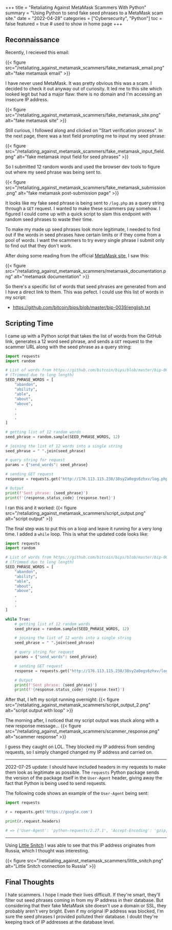 +++
title = "Retaliating Against MetaMask Scammers With Python"
summary = "Using Python to send fake seed phrases to a MetaMask scam site."
date = "2022-04-28"
categories = ["Cybersecurity", "Python"]
toc = false
featured = true # used to show in home page
+++

## Reconnaissance

Recently, I recieved this email:

{{< figure src="/retaliating_against_metamask_scammers/fake_metamask_email.png" alt="fake metamask email" >}}

I have never used MetaMask. It was pretty obvious this was a scam. I decided to check it out anyway out of curiosity. 
It led me to this site which looked legit but had a major flaw: there is no domain and I'm accessing an insecure IP address.

{{< figure src="/retaliating_against_metamask_scammers/fake_metamask_site.png" alt="fake metamask site" >}}

Still curious, I followed along and clicked on "Start verification process". In the next page, there was a text field prompting me to input my seed phrase:

{{< figure src="/retaliating_against_metamask_scammers/fake_metamask_input_field.png" alt="fake metamask input field for seed phrases" >}}

So I submitted 12 random words and used the browser dev tools to figure out where my seed phrase was being sent to.

{{< figure src="/retaliating_against_metamask_scammers/fake_metamask_submission.png" alt="fake metamask post-submission page" >}}

It looks like my fake seed phrase is being sent to `/log.php` as a query string through a `GET` request. I wanted to make these scammers pay somehow.
I figured I could come up with a quick script to slam this endpoint with random seed phrases to waste their time.

To make my made up seed phrases look more legitimate, I needed to find out if the words in seed phrases have certain limits or if they come from a pool of words. I want the scammers to try every single phrase I submit only to find out that they don't work.

After doing some reading from the official [MetaMask site](https://metamask.zendesk.com/hc/en-us/articles/4404722782107-User-Guide-Secret-Recovery-Phrase-password-and-private-keys#h_01FYVAXJQT914HCHEYFPNMEJEA), I saw this:

{{< figure src="/retaliating_against_metamask_scammers/metamask_documentation.png" alt="metamask documentation" >}}

So there's a specific list of words that seed phrases are generated from and I have a direct link to them. This was pefect. I could use this list of words in my script:

- https://github.com/bitcoin/bips/blob/master/bip-0039/english.txt

## Scripting Time

I came up with a Python script that takes the list of words from the GitHub link, generates a 12 word seed phrase, and sends a `GET` request to the scammer URL along with the seed phrase as a query string:

```python
import requests
import random

# List of words from https://github.com/bitcoin/bips/blob/master/bip-0039/english.txt
# (Trimmed due to long length)
SEED_PHRASE_WORDS = [
    "abandon",
    "ability",
    "able",
    "about",
    "above",
    .
    .
    .
]

# getting list of 12 random words
seed_phrase = random.sample(SEED_PHRASE_WORDS, 12)

# joining the list of 12 words into a single string
seed_phrase = " ".join(seed_phrase)

# query string for request
params = {"send_words": seed_phrase}

# sending GET request
response = requests.get("http://176.113.115.238/38sy2a0egs6zhxv/log.php", params=params)

# Output
print(f'Sent phrase: {seed_phrase}')
print(f'{response.status_code} {response.text}')
```

I ran this and it worked:
{{< figure src="/retaliating_against_metamask_scammers/script_output.png" alt="script output" >}}

The final step was to put this on a loop and leave it running for a very long time. I added a `while` loop. This is what the updated code looks like:

```python
import requests
import random

# List of words from https://github.com/bitcoin/bips/blob/master/bip-0039/english.txt
# (Trimmed due to long length)
SEED_PHRASE_WORDS = [
    "abandon",
    "ability",
    "able",
    "about",
    "above",
    .
    .
    .
]

while True:
    # getting list of 12 random words
    seed_phrase = random.sample(SEED_PHRASE_WORDS, 12)

    # joining the list of 12 words into a single string
    seed_phrase = " ".join(seed_phrase)

    # query string for request
    params = {"send_words": seed_phrase}

    # sending GET request
    response = requests.get("http://176.113.115.238/38sy2a0egs6zhxv/log.php", params=params)

    # Output
    print(f'Sent phrase: {seed_phrase}')
    print(f'{response.status_code} {response.text}')
```

After that, I left my script running overnight:
{{< figure src="/retaliating_against_metamask_scammers/script_output_2.png" alt="script output with loop" >}}

The morning after, I noticed that my script output was stuck along with a new response message...
{{< figure src="/retaliating_against_metamask_scammers/scammer_response.png" alt="scammer response" >}}

I guess they caught on LOL. They blocked my IP address from sending requests, so I simply changed changed my IP address and carried on.

---
2022-07-25 update: I should have included headers in my requests to make them look as legitimate as possible. The `requests` Python package sends the version of the package itself in the `User-Agent` header, giving away the fact that Python is being used to send requests.

The following code shows an example of the `User-Agent` being sent:

```python
import requests

r = requests.get('https://google.com')

print(r.request.headers)

# => {'User-Agent': 'python-requests/2.27.1', 'Accept-Encoding': 'gzip, deflate', 'Accept': '*/*', 'Connection': 'keep-alive'}
```

---

Using [Little Snitch](https://www.obdev.at/products/littlesnitch/index.html) I was able to see that this IP address originates from Russia, which I thought was interesting.

{{< figure src="/retaliating_against_metamask_scammers/little_snitch.png" alt="Little Snitch connection to Russia" >}}

## Final Thoughts

I hate scammers. I hope I made their lives difficult. 
If they're smart, they'll filter out seed phrases coming in from my IP address in their database.
But considering that their fake MetaMask site doesn't use a domain or SSL, they probably aren't very bright.
Even if my original IP address was blocked, I'm sure the seed phrases I provided polluted their database. I doubt they're keeping track of IP addresses at the database level.
